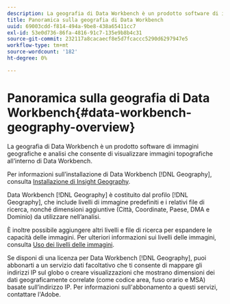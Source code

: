 ```yaml
---
description: La geografia di Data Workbench è un prodotto software di immagini geografiche e analisi che consente di visualizzare immagini topografiche all’interno di Data Workbench.
title: Panoramica sulla geografia di Data Workbench
uuid: 69003cdd-f814-494a-9be8-438a65411cc7
exl-id: 53e0d736-86fa-4816-91c7-135e9b8b4c31
source-git-commit: 232117a8cacaecf8e5d7fcaccc5290d6297947e5
workflow-type: tm+mt
source-wordcount: '182'
ht-degree: 0%

---
```


# Panoramica sulla geografia di Data Workbench{#data-workbench-geography-overview}

La geografia di Data Workbench è un prodotto software di immagini geografiche e analisi che consente di visualizzare immagini topografiche all’interno di Data Workbench.

Per informazioni sull’installazione di Data Workbench [!DNL Geography], consulta [Installazione di Insight Geography](../../home/c-geo-oview/c-inst-geo/c-inst-geo.md).

Data Workbench [!DNL Geography] è costituito dal profilo [!DNL Geography], che include livelli di immagine predefiniti e i relativi file di ricerca, nonché dimensioni aggiuntive (Città, Coordinate, Paese, DMA e Dominio) da utilizzare nell’analisi.

È inoltre possibile aggiungere altri livelli e file di ricerca per espandere le capacità delle immagini. Per ulteriori informazioni sui livelli delle immagini, consulta [Uso dei livelli delle immagini](https://experienceleague.adobe.com/docs/data-workbench/using/client/imagery-layers/c-ustd-img-layers.html).

Se disponi di una licenza per Data Workbench [!DNL Geography], puoi abbonarti a un servizio dati facoltativo che ti consente di mappare gli indirizzi IP sul globo o creare visualizzazioni che mostrano dimensioni dei dati geograficamente correlate (come codice area, fuso orario e MSA) basate sull’indirizzo IP. Per informazioni sull&#39;abbonamento a questi servizi, contattare l&#39;Adobe.
